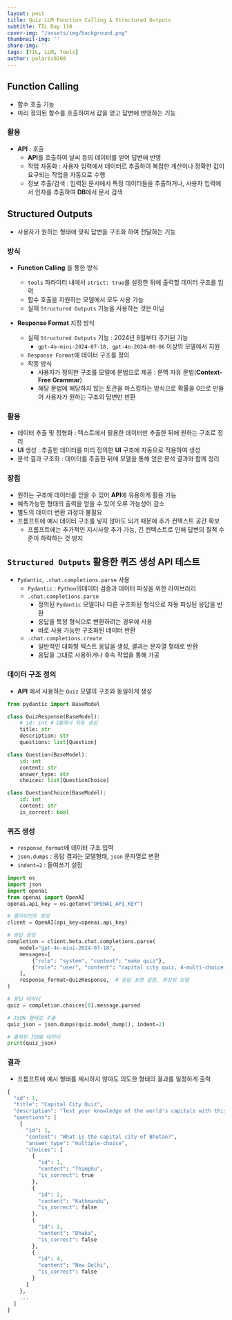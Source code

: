 ```yaml
---
layout: post
title: Quiz_LLM Function Calling & Structured Outputs
subtitle: TIL Day 110
cover-img: "/assets/img/background.png"
thumbnail-img: ''
share-img: ''
tags: [TIL, LLM, Tools]
author: polaris0208
---
```


## Function Calling
- 함수 호출 기능
- 미리 정의된 함수를 호출하여서 값을 얻고 답변에 반영하는 기능

### 활용
- **API** : 호출
  - **API**를 호출하여 날씨 등의 데이터를 얻어 답변에 반영
  - 작업 자동화 : 사용자 입력에서 데이터르 추출하여 복잡한 계산이나 정확한 값이 요구되는 작업을 자동으로 수행
  - 정보 추출/검색 : 입력된 문서에서 특정 데이터들을 추출하거나, 사용자 입력에서 인자를 추출하여 **DB**에서 문서 검색

## Structured Outputs
- 사용자가 원하는 형태에 맞춰 답변을 구조화 하여 전달하는 기능

### 방식
- **Function Calling** 을 통한 방식
  - `tools` 파라미터 내에서 `strict: true`를 설정한 뒤에 출력할 데이터 구조를 입력
  - 함수 호출을 지원하는 모델에서 모두 사용 가능
  - 실제 `Structured Outputs` 기능을 사용하는 것은 아님

- **Response Format** 지정 방식
  - 실제 `Structured Outputs` 기능 : 2024년 8월부터 추가된 기능
    - `gpt-4o-mini-2024-07-18, gpt-4o-2024-08-06` 이상의 모델에서 지원
  - `Response Format`에 데이터 구조를 정의
  - 작동 방식
    - 사용자가 정의한 구조를 모델에 문법으로 제공 : 문맥 자유 문법(**Context-Free Grammar**)
    - 해당 문법에 해당하지 않는 토큰을 마스킹하는 방식으로 확률을 0으로 만들어 사용자가 원하는 구조의 답변만 반환

### 활용
- 데이터 추출 및 정형화 : 텍스트에서 필용한 데이터만 추출한 뒤에 원하는 구조로 정리
- **UI** 생성 : 추출한 데이터를 미리 정의한 **UI** 구조에 자동으로 적용하여 생성
- 분석 결과 구조화 : 데이터를 추출한 뒤에 모델을 통해 얻은 분석 결과와 함께 정리

### 장점
- 원하는 구조에 데이터를 얻을 수 있어 **API**에 유용하게 활용 가능
- 예측가능한 형태의 출력을 얻을 수 있어 오류 가능성이 감소
- 별도의 데이터 변환 과정이 불필요
- 프롬프트에 예시 데이터 구조를 넣지 않아도 되기 때문에 추가 컨텍스트 공간 확보
  - 프롬프트에는 추가적인 지시사항 추가 가능, 긴 컨텍스트로 인해 답변의 질적 수준이 하락하는 것 방지

## `Structured Outputs` 활용한 퀴즈 생성 **API** 테스트
- `Pydantic`, `.chat.completions.parse` 사용
  - `Pydantic` : `Python`의데이터 검증과 데이터 파싱을 위한 라이브러리
  - `.chat.completions.parse`
    - 정의된 `Pydantic` 모델이나 다른 구조화된 형식으로 자동 파싱된 응답을 반환
    - 응답을 특정 형식으로 변환하려는 경우에 사용
    - 바로 사용 가능한 구조화된 데이터 반환
  - `.chat.completions.create`
    - 일반적인 대화형 텍스트 응답을 생성, 결과는 문자열 형태로 반환
    - 응답을 그대로 사용하거나 후속 작업을 통해 가공

### 데이터 구조 정의
- **API** 에서 사용하는 `Quiz` 모델의 구조와 동일하게 생성

```py
from pydantic import BaseModel

class QuizResponse(BaseModel):
    # id: int # DB에서 자동 생성
    title: str
    description: str
    questions: list[Question]

class Question(BaseModel):
    id: int
    content: str
    answer_type: str
    choices: list[QuestionChoice]

class QuestionChoice(BaseModel):
    id: int
    content: str
    is_correct: bool
```

### 퀴즈 생성
- `response_format`에 데이터 구조 입력
- `json.dumps` : 응답 결과는 모델형태, `json` 문자열로 변환
- `indent=2` : 들여쓰기 설정

```py
import os
import json
import openai
from openai import OpenAI
openai.api_key = os.getenv("OPENAI_API_KEY")

# 클라이언트 생성
client = OpenAI(api_key=openai.api_key)

# 응답 생성
completion = client.beta.chat.completions.parse(
    model="gpt-4o-mini-2024-07-18",
    messages=[
        {"role": "system", "content": "make quiz"},
        {"role": "user", "content": "capital city quiz, 4-multi-choice, 10 question, hard difficulty"},
    ],
    response_format=QuizResponse,  # 응답 포맷 설정, 최상위 모델
)

# 응답 데이터
quiz = completion.choices[0].message.parsed

# JSON 형태로 추출
quiz_json = json.dumps(quiz.model_dump(), indent=2)

# 출력된 JSON 데이터
print(quiz_json)
``` 

### 결과
- 프롬프트에 예시 형태를 제시하지 않아도 의도한 형태의 결과를 일정하게 출력

```py
{
  "id": 1,
  "title": "Capital City Quiz",
  "description": "Test your knowledge of the world's capitals with this challenging quiz!",
  "questions": [
    {
      "id": 1,
      "content": "What is the capital city of Bhutan?",
      "answer_type": "multiple-choice",
      "choices": [
        {
          "id": 1,
          "content": "Thimphu",
          "is_correct": true
        },
        {
          "id": 2,
          "content": "Kathmandu",
          "is_correct": false
        },
        {
          "id": 3,
          "content": "Dhaka",
          "is_correct": false
        },
        {
          "id": 4,
          "content": "New Delhi",
          "is_correct": false
        }
      ]
    },
    ...
  ]
}
```
